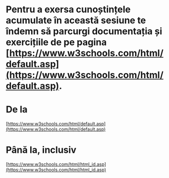 # Pentru a exersa cunoștințele acumulate în această sesiune te îndemn să parcurgi documentația și exercițiile de pe pagina [https://www.w3schools.com/html/default.asp](https://www.w3schools.com/html/default.asp).

# De la

[https://www.w3schools.com/html/default.asp](https://www.w3schools.com/html/default.asp)

# Până la, inclusiv

[https://www.w3schools.com/html/html_id.asp](https://www.w3schools.com/html/html_id.asp)
